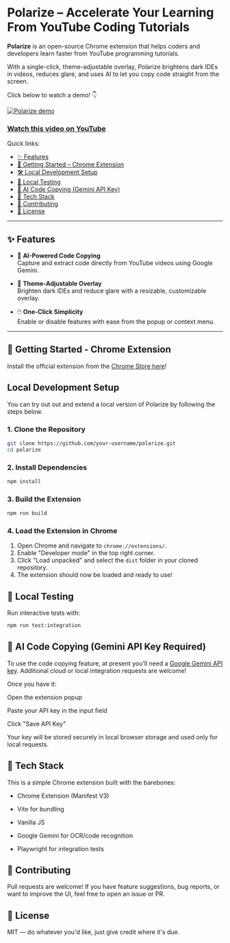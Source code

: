# Polarize – Accelerate Your Learning From YouTube Coding Tutorials

**Polarize** is an open-source Chrome extension that helps coders and developers learn faster from YouTube programming tutorials.

With a single-click, theme-adjustable overlay, Polarize brightens dark IDEs in videos, reduces glare, and uses AI to let you copy code straight from the screen.

Click below to watch a demo! 👇

[![Polarize demo](https://img.youtube.com/vi/4GJ-CJ7CXxk/maxresdefault.jpg)](https://youtu.be/4GJ-CJ7CXxk)


### [Watch this video on YouTube](https://youtu.be/4GJ-CJ7CXxk)

Quick links:

- [✨ Features](#-features)  
- [🚀 Getting Started – Chrome Extension](#-getting-started---chrome-extension)  
- [🛠️ Local Development Setup](#local-development-setup)
- [🧪 Local Testing](#-local-testing)  
- [🔐 AI Code Copying (Gemini API Key)](#-ai-code-copying-gemini-api-key-required)  
- [🧩 Tech Stack](#-tech-stack)  
- [👐 Contributing](#-contributing)  
- [📄 License](#-license)  

---

## ✨ Features

- 🎯 **AI-Powered Code Copying**  
  Capture and extract code directly from YouTube videos using Google Gemini.

- 🌈 **Theme-Adjustable Overlay**  
  Brighten dark IDEs and reduce glare with a resizable, customizable overlay.

- 🖱️ **One-Click Simplicity**  
  Enable or disable features with ease from the popup or context menu.

---

## 🚀 Getting Started - Chrome Extension

Install the official extension from the [Chrome Store here](https://chromewebstore.google.com/detail/polarize/dngjajbgmgdmdjcckfablmklmmnbnjke?authuser=0&hl=en-GB)!

## Local Development Setup

You can try out out and extend a local version of Polarize by following the steps below.

### 1. Clone the Repository

```bash
git clone https://github.com/your-username/polarize.git
cd polarize
```

### 2. Install Dependencies

```bash
npm install
```

### 3. Build the Extension

```bash
npm run build
``` 

### 4. Load the Extension in Chrome
1. Open Chrome and navigate to `chrome://extensions/`.
2. Enable "Developer mode" in the top right corner.
3. Click "Load unpacked" and select the `dist` folder in your cloned repository.
4. The extension should now be loaded and ready to use!


## 🧪 Local Testing

Run interactive tests with:

```bash
npm run test:integration
```

## 🔐 AI Code Copying (Gemini API Key Required)

To use the code copying feature, at present you’ll need a [Google Gemini API key](https://ai.google.dev/gemini-api/docs/api-key).  Additional cloud or local integration requests are welcome!

Once you have it:

Open the extension popup

Paste your API key in the input field

Click "Save API Key"

Your key will be stored securely in local browser storage and used only for local requests.

## 🧩 Tech Stack

This is a simple Chrome extension built with the barebones:

- Chrome Extension (Manifest V3)

- Vite for bundling

- Vanilla JS

- Google Gemini for OCR/code recognition

- Playwright for integration tests


## 👐 Contributing

Pull requests are welcome! If you have feature suggestions, bug reports, or want to improve the UI, feel free to open an issue or PR.

## 📄 License

MIT — do whatever you'd like, just give credit where it's due.


